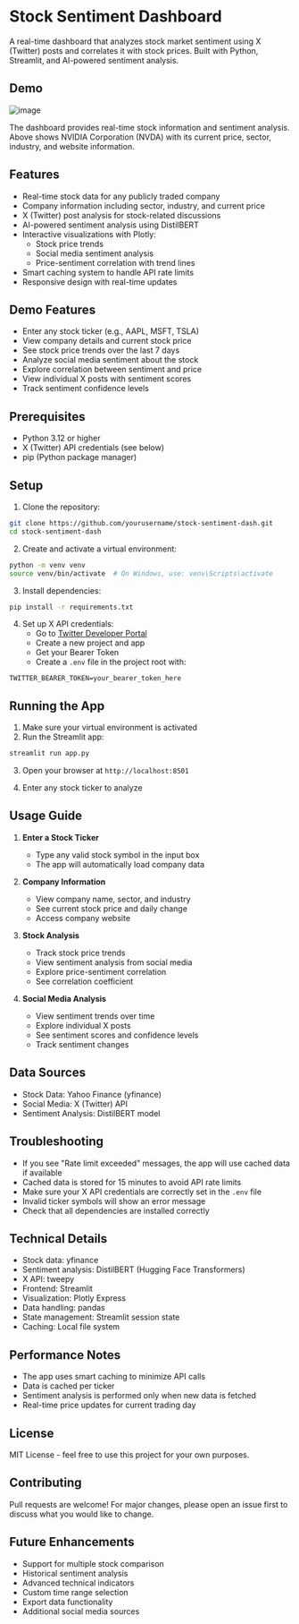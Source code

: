 # Stock Sentiment Dashboard

A real-time dashboard that analyzes stock market sentiment using X (Twitter) posts and correlates it with stock prices. Built with Python, Streamlit, and AI-powered sentiment analysis.

## Demo

![image](https://github.com/user-attachments/assets/18a2d215-ca42-4541-b6ad-b182ef60eb8e)

The dashboard provides real-time stock information and sentiment analysis. Above shows NVIDIA Corporation (NVDA) with its current price, sector, industry, and website information.

## Features

- Real-time stock data for any publicly traded company
- Company information including sector, industry, and current price
- X (Twitter) post analysis for stock-related discussions
- AI-powered sentiment analysis using DistilBERT
- Interactive visualizations with Plotly:
  - Stock price trends
  - Social media sentiment analysis
  - Price-sentiment correlation with trend lines
- Smart caching system to handle API rate limits
- Responsive design with real-time updates

## Demo Features

- Enter any stock ticker (e.g., AAPL, MSFT, TSLA)
- View company details and current stock price
- See stock price trends over the last 7 days
- Analyze social media sentiment about the stock
- Explore correlation between sentiment and price
- View individual X posts with sentiment scores
- Track sentiment confidence levels

## Prerequisites

- Python 3.12 or higher
- X (Twitter) API credentials (see below)
- pip (Python package manager)

## Setup

1. Clone the repository:

```bash
git clone https://github.com/yourusername/stock-sentiment-dash.git
cd stock-sentiment-dash
```

2. Create and activate a virtual environment:

```bash
python -m venv venv
source venv/bin/activate  # On Windows, use: venv\Scripts\activate
```

3. Install dependencies:

```bash
pip install -r requirements.txt
```

4. Set up X API credentials:
   - Go to [Twitter Developer Portal](https://developer.twitter.com)
   - Create a new project and app
   - Get your Bearer Token
   - Create a `.env` file in the project root with:

```
TWITTER_BEARER_TOKEN=your_bearer_token_here
```

## Running the App

1. Make sure your virtual environment is activated
2. Run the Streamlit app:

```bash
streamlit run app.py
```

3. Open your browser at `http://localhost:8501`

4. Enter any stock ticker to analyze

## Usage Guide

1. **Enter a Stock Ticker**

   - Type any valid stock symbol in the input box
   - The app will automatically load company data

2. **Company Information**

   - View company name, sector, and industry
   - See current stock price and daily change
   - Access company website

3. **Stock Analysis**

   - Track stock price trends
   - View sentiment analysis from social media
   - Explore price-sentiment correlation
   - See correlation coefficient

4. **Social Media Analysis**
   - View sentiment trends over time
   - Explore individual X posts
   - See sentiment scores and confidence levels
   - Track sentiment changes

## Data Sources

- Stock Data: Yahoo Finance (yfinance)
- Social Media: X (Twitter) API
- Sentiment Analysis: DistilBERT model

## Troubleshooting

- If you see "Rate limit exceeded" messages, the app will use cached data if available
- Cached data is stored for 15 minutes to avoid API rate limits
- Make sure your X API credentials are correctly set in the `.env` file
- Invalid ticker symbols will show an error message
- Check that all dependencies are installed correctly

## Technical Details

- Stock data: yfinance
- Sentiment analysis: DistilBERT (Hugging Face Transformers)
- X API: tweepy
- Frontend: Streamlit
- Visualization: Plotly Express
- Data handling: pandas
- State management: Streamlit session state
- Caching: Local file system

## Performance Notes

- The app uses smart caching to minimize API calls
- Data is cached per ticker
- Sentiment analysis is performed only when new data is fetched
- Real-time price updates for current trading day

## License

MIT License - feel free to use this project for your own purposes.

## Contributing

Pull requests are welcome! For major changes, please open an issue first to discuss what you would like to change.

## Future Enhancements

- Support for multiple stock comparison
- Historical sentiment analysis
- Advanced technical indicators
- Custom time range selection
- Export data functionality
- Additional social media sources
